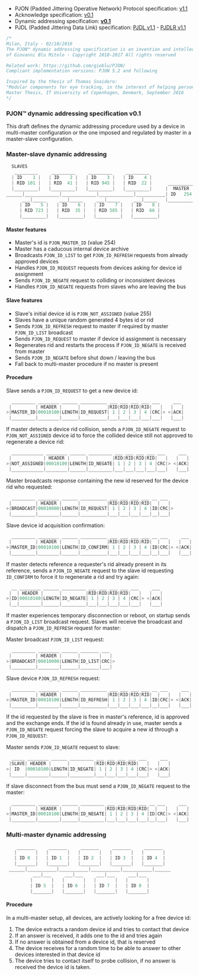 - PJON (Padded Jittering Operative Network) Protocol specification: [v1.1](/specification/PJON-protocol-specification-v1.1.md)
- Acknowledge specification: [v0.1](/specification/PJON-protocol-acknowledge-specification-v0.1.md)
- Dynamic addressing specification: **[v0.1](/specification/PJON-dynamic-addressing-specification-v0.1.md)**
- PJDL (Padded Jittering Data Link) specification: [PJDL v1.1](/strategies/SoftwareBitBang/specification/PJDL-specification-v1.1.md) - [PJDLR v1.1](/strategies/OverSampling/specification/PJDLR-specification-v1.1.md)

```cpp
/*
Milan, Italy - 02/10/2016
The PJON™ dynamic addressing specification is an invention and intellectual property
of Giovanni Blu Mitolo - Copyright 2010-2017 All rights reserved

Related work: https://github.com/gioblu/PJON/
Compliant implementation versions: PJON 5.2 and following

Inspired by the thesis of Thomas Snaidero:
"Modular components for eye tracking, in the interest of helping persons with severely impaired motor skills."
Master Thesis, IT University of Copenhagen, Denmark, September 2016
*/
```

### PJON™ dynamic addressing specification v0.1
This draft defines the dynamic addressing procedure used by a device in multi-master configuration or the one imposed and regulated by master in a master-slave configuration.

### Master-slave dynamic addressing
```cpp  
  SLAVES
   _________     _________     _________     _________
  | ID    1 |   | ID    2 |   | ID    3 |   | ID    4 |     
  | RID 101 |   | RID  41 |   | RID 945 |   | RID  22 |      __________
  |_________|   |_________|   |_________|   |_________|     |  MASTER  |
______|_____________|_____________|_____________|___________| ID   254 |
      ___|_____     ___|_____     ___|_____     ___|_____   |__________|
     | ID    5 |   | ID    6 |   | ID    7 |   | ID    8 |             
     | RID 723 |   | RID  35 |   | RID 585 |   | RID  66 |               
     |_________|   |_________|   |_________|   |_________|                 
```

#### Master features
* Master's id is `PJON_MASTER_ID` (value 254)
* Master has a caducous internal device archive
* Broadcasts `PJON_ID_LIST` to get `PJON_ID_REFRESH` requests from already approved devices
* Handles `PJON_ID_REQUEST` requests from devices asking for device id assignment
* Sends `PJON_ID_NEGATE` request to colliding or inconsistent devices
* Handles `PJON_ID_NEGATE` requests from slaves who are leaving the bus  

#### Slave features
* Slave's initial device id is `PJON_NOT_ASSIGNED` (value 255)
* Slaves have a unique random generated 4 bytes id or rid
* Sends `PJON_ID_REFRESH` request to master if required by master `PJON_ID_LIST` broadcast
* Sends `PJON_ID_REQUEST` to master if device id assignment is necessary
* Regenerates rid and restarts the process if `PJON_ID_NEGATE` is received from master
* Sends `PJON_ID_NEGATE` before shut down / leaving the bus
* Fall back to multi-master procedure if no master is present

#### Procedure
Slave sends a `PJON_ID_REQUEST` to get a new device id:
```cpp  
  _________ ________ ______ __________ ___ ___ ___ ___ ___     ___
 |         | HEADER |      |          |RID|RID|RID|RID|   |   |   |
>|MASTER_ID|00010100|LENGTH|ID_REQUEST| 1 | 2 | 3 | 4 |CRC|> <|ACK|
 |_________|________|______|__________|___|___|___|___|___|   |___|
```
If master detects a device rid collision, sends a `PJON_ID_NEGATE` request to `PJON_NOT_ASSIGNED` device id to force
the collided device still not approved to regenerate a device rid:
```cpp  
  ____________ ________ ______ _________ ___ ___ ___ ___ ___     ___
 |            | HEADER |      |         |RID|RID|RID|RID|   |   |   |
>|NOT_ASSIGNED|00010100|LENGTH|ID_NEGATE| 1 | 2 | 3 | 4 |CRC|> <|ACK|
 |____________|________|______|_________|___|___|___|___|___|   |___|
```  
Master broadcasts response containing the new id reserved for the device rid who requested:
```cpp  
  _________ ________ ______ __________ ___ ___ ___ ___ __ ___
 |         | HEADER |      |          |RID|RID|RID|RID|  |   |
>|BROADCAST|00010000|LENGTH|ID_REQUEST| 1 | 2 | 3 | 4 |ID|CRC|>
 |_________|________|______|__________|___|___|___|___|__|___|
```
Slave device id acquisition confirmation:
```cpp  
  _________ ________ ______ __________ ___ ___ ___ ___ __ ___     ___
 |         | HEADER |      |          |RID|RID|RID|RID|  |   |   |   |
>|MASTER_ID|00010100|LENGTH|ID_CONFIRM| 1 | 2 | 3 | 4 |ID|CRC|> <|ACK|
 |_________|________|______|__________|___|___|___|___|__|___|   |___|
```
If master detects reference a requester's rid already present in its reference, sends a `PJON_ID_NEGATE` request to the slave id requesting `ID_CONFIRM` to force it to regenerate a rid and try again:
```cpp  
  __ ________ ______ _________ ___ ___ ___ ___ ___     ___
 |  | HEADER |      |         |RID|RID|RID|RID|   |   |   |
>|ID|00010100|LENGTH|ID_NEGATE| 1 | 2 | 3 | 4 |CRC|> <|ACK|
 |__|________|______|_________|___|___|___|___|___|   |___|
```
If master experiences temporary disconnection or reboot, on startup sends a `PJON_ID_LIST` broadcast request.
Slaves will receive the broadcast and dispatch a `PJON_ID_REFRESH` request for master:

Master broadcast `PJON_ID_LIST` request:
```cpp  
  _________ ________ ______ _______ ___
 |         | HEADER |      |       |   |
>|BROADCAST|00010000|LENGTH|ID_LIST|CRC|>
 |_________|________|______|_______|___|
```
Slave device `PJON_ID_REFRESH` request:
```cpp  
  _________ ________ ______ __________ ___ ___ ___ ___ __ ___     ___
 |         | HEADER |      |          |RID|RID|RID|RID|  |   |   |   |
>|MASTER_ID|00010100|LENGTH|ID_REFRESH| 1 | 2 | 3 | 4 |ID|CRC|> <|ACK|
 |_________|________|______|__________|___|___|___|___|__|___|   |___|
```
If the id requested by the slave is free in master's reference, id is approved and the exchange ends.
If the id is found already in use, master sends a `PJON_ID_NEGATE` request forcing the slave to
acquire a new id through a `PJON_ID_REQUEST`:

Master sends `PJON_ID_NEGATE` request to slave:
```cpp  
  _____ ________ ______ _________ ___ ___ ___ ___ ___     ___
 |SLAVE| HEADER |      |         |RID|RID|RID|RID|   |   |   |
>| ID  |00010100|LENGTH|ID_NEGATE| 1 | 2 | 3 | 4 |CRC|> <|ACK|
 |_____|________|______|_________|___|___|___|___|___|   |___|
```
If slave disconnect from the bus must send a `PJON_ID_NEGATE` request to the master:
```cpp  
  _________ ________ ______ _________ ___ ___ ___ ___ __ ___     ___
 |         | HEADER |      |         |RID|RID|RID|RID|  |   |   |   |
>|MASTER_ID|00010100|LENGTH|ID_NEGATE| 1 | 2 | 3 | 4 |ID|CRC|> <|ACK|
 |_________|________|______|_________|___|___|___|___|__|___|   |___|
```

### Multi-master dynamic addressing
```cpp  
    _______     _______     _______     _______     _______
   |       |   |       |   |       |   |       |   |       |  
   | ID 0  |   | ID 1  |   | ID 2  |   | ID 3  |   | ID 4  |  
   |_______|   |_______|   |_______|   |_______|   |_______|    
 ______|___________|___________|___________|___________|______
          ___|___     ___|___     ___|___     ___|___
         |       |   |       |   |       |   |       |   
         | ID 5  |   | ID 6  |   | ID 7  |   | ID 8  |
         |_______|   |_______|   |_______|   |_______|    
```

#### Procedure
In a multi-master setup, all devices, are actively looking for a free device id:

1. The device extracts a random device id and tries to contact that device
2. If an answer is received, it adds one to the id and tries again
3. If no answer is obtained from a device id, that is reserved
4. The device receives for a random time to be able to answer to other devices interested in that device id
5. The device tries to contact itself to probe collision, if no answer is received the device id is taken.
